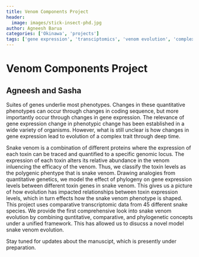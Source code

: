 ```yaml
---
title: Venom Components Project
header:
  image: images/stick-insect-phd.jpg
author: Agneesh Barua
categories: ['Okinawa', 'projects']
tags: ['gene expression', 'transciptomics', 'venom evolution', 'complex trait']
---
```


# Venom Components Project
## Agneesh and Sasha

Suites of genes underlie most phenotypes. Changes in these quantitative phenotypes can occur through changes in coding sequence, but more importantly occur through changes in gene expression. The relevance of gene expression change in phenotypic change has been established in a wide variety of organisms. However, what is still unclear is how changes in gene expression lead to evolution of a complex trait through deep time. 


Snake venom is a combination of different proteins where the expression of each toxin can be traced and quantified to a specific genomic locus. The expression of each toxin alters its relative abundance in the venom inluencing the efficacy of the venom. Thus, we classify the toxin levels as the polygenic phentype that is snake venom. Drawing analogies from quantitative genetics, we model the effect of phylogeny on gene expression levels between different toxin genes in snake venom. This gives us a picture of how evolution has impacted relationships between toxin expression levels, which in turn effects how the snake venom phenotype is shaped. This project uses comparative transcriptomic data from 45 different snake species. We provide the first comprehensive look into snake venom evolution by combining quntitative, comparative, and phylogenetic concepts under a unified framework. This has allowed us to disucss a novel model snake venom evolution. 

Stay tuned for updates about the manuscipt, which is presently under preparation.